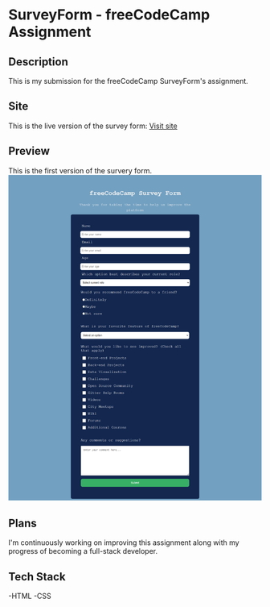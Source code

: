 # SurveyForm - freeCodeCamp Assignment

## Description
This is my submission for the freeCodeCamp SurveyForm's assignment.

## Site
This is the live version of the survey form: [Visit site](https://jeru7.github.io/surveyform/)

## Preview
This is the first version of the survery form.
![Screenshot](surveyform.png)

## Plans 
I'm continuously working on improving this assignment along with my progress of becoming a full-stack developer.

## Tech Stack
-HTML 
-CSS
